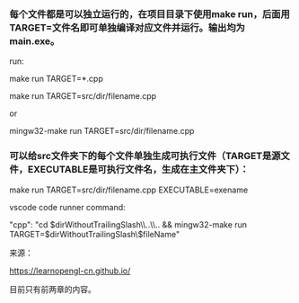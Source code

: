 ### 每个文件都是可以独立运行的，在项目目录下使用make run，后面用TARGET=文件名即可单独编译对应文件并运行。输出均为main.exe。

run: 

make run TARGET=*.cpp 

make run TARGET=src/dir/filename.cpp

or 

mingw32-make run TARGET=src/dir/filename.cpp

### 可以给src文件夹下的每个文件单独生成可执行文件（TARGET是源文件，EXECUTABLE是可执行文件名，生成在主文件夹下）：

make run TARGET=src/dir/filename.cpp EXECUTABLE=exename

vscode code runner command: 

"cpp": "cd $dirWithoutTrailingSlash\\..\\.. && mingw32-make run TARGET=$dirWithoutTrailingSlash\\$fileName"

来源：

https://learnopengl-cn.github.io/

目前只有前两章的内容。